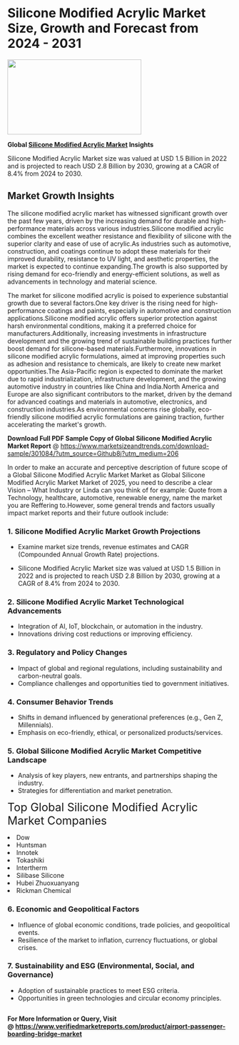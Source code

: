 <H1>Silicone Modified Acrylic Market Size, Growth and Forecast from 2024 - 2031</H1><img class="aligncenter size-medium wp-image-584254" src="https://thirdeyenews.in/wp-content/uploads/2024/09/Global-Market-Research-300x168.jpeg" alt="" width="300" height="168" /><p><strong>Global&nbsp;<a href="https://www.marketsizeandtrends.com/download-sample/301084/?utm_source=Github8j?utm_medium=206">Silicone Modified Acrylic Market</a> Insights</strong></p><p>Silicone Modified Acrylic Market size was valued at USD 1.5 Billion in 2022 and is projected to reach USD 2.8 Billion by 2030, growing at a CAGR of 8.4% from 2024 to 2030.</p><p><h2>Market Growth Insights</h2> <p>The silicone modified acrylic market has witnessed significant growth over the past few years, driven by the increasing demand for durable and high-performance materials across various industries.Silicone modified acrylic combines the excellent weather resistance and flexibility of silicone with the superior clarity and ease of use of acrylic.As industries such as automotive, construction, and coatings continue to adopt these materials for their improved durability, resistance to UV light, and aesthetic properties, the market is expected to continue expanding.The growth is also supported by rising demand for eco-friendly and energy-efficient solutions, as well as advancements in technology and material science.</p> <p>The market for silicone modified acrylic is poised to experience substantial growth due to several factors.One key driver is the rising need for high-performance coatings and paints, especially in automotive and construction applications.Silicone modified acrylic offers superior protection against harsh environmental conditions, making it a preferred choice for manufacturers.Additionally, increasing investments in infrastructure development and the growing trend of sustainable building practices further boost demand for silicone-based materials.Furthermore, innovations in silicone modified acrylic formulations, aimed at improving properties such as adhesion and resistance to chemicals, are likely to create new market opportunities.The Asia-Pacific region is expected to dominate the market due to rapid industrialization, infrastructure development, and the growing automotive industry in countries like China and India.North America and Europe are also significant contributors to the market, driven by the demand for advanced coatings and materials in automotive, electronics, and construction industries.As environmental concerns rise globally, eco-friendly silicone modified acrylic formulations are gaining traction, further accelerating the market's growth.</p> <p><span class=""><strong>Download Full PDF Sample Copy of Global Silicone Modified Acrylic Market Report</strong> @ <a href="https://www.marketsizeandtrends.com/download-sample/301084/?utm_source=Github8j?utm_medium=206" target="_blank">https://www.marketsizeandtrends.com/download-sample/301084/?utm_source=Github8j?utm_medium=206</a></span></p><p>In order to make an accurate and perceptive description of future scope of a Global&nbsp;Silicone Modified Acrylic Market Market as Global&nbsp;Silicone Modified Acrylic Market Market of 2025, you need to describe a clear Vision &ndash; What Industry or Linda can you think of for example: Quote from a Technology, healthcare, automotive, renewable energy, name the market you are Reffering to.However, some general trends and factors usually impact market reports and their future outlook include:</p><h3>1.&nbsp;<strong>Silicone Modified Acrylic Market Growth Projections</strong></h3><ul><li>Examine market size trends, revenue estimates and CAGR (Compounded Annual Growth Rate) projections.</li><li><p>Silicone Modified Acrylic Market size was valued at USD 1.5 Billion in 2022 and is projected to reach USD 2.8 Billion by 2030, growing at a CAGR of 8.4% from 2024 to 2030.</p></li></ul><h3>2.&nbsp;<strong>Silicone Modified Acrylic Market Technological Advancements</strong></h3><ul><li>Integration of AI, IoT, blockchain, or automation in the industry.</li><li>Innovations driving cost reductions or improving efficiency.</li></ul><h3>3.&nbsp;<strong>Regulatory and Policy Changes</strong></h3><ul><li>Impact of global and regional regulations, including sustainability and carbon-neutral goals.</li><li>Compliance challenges and opportunities tied to government initiatives.</li></ul><h3>4.&nbsp;<strong>Consumer Behavior Trends</strong></h3><ul><li>Shifts in demand influenced by generational preferences (e.g., Gen Z, Millennials).</li><li>Emphasis on eco-friendly, ethical, or personalized products/services.</li></ul><h3>5.&nbsp;<strong>Global Silicone Modified Acrylic Market Competitive Landscape</strong></h3><ul><li>Analysis of key players, new entrants, and partnerships shaping the industry.</li><li>Strategies for differentiation and market penetration.</li></ul><p data-pm-slice="1 1 []"><span style="color: inherit; font-family: inherit; font-size: 25px;">Top Global Silicone Modified Acrylic Market Companies</span></p><div class="" data-test-id=""><p><li>Dow</li><li> Huntsman</li><li> Innotek</li><li> Tokashiki</li><li> Intertherm</li><li> Silibase Silicone</li><li> Hubei Zhuoxuanyang</li><li> Rickman Chemical</li></p></div><h3>6.&nbsp;<strong>Economic and Geopolitical Factors</strong></h3><ul><li>Influence of global economic conditions, trade policies, and geopolitical events.</li><li>Resilience of the market to inflation, currency fluctuations, or global crises.</li></ul><h3>7.&nbsp;<strong>Sustainability and ESG (Environmental, Social, and Governance)</strong></h3><ul><li>Adoption of sustainable practices to meet ESG criteria.</li><li>Opportunities in green technologies and circular economy principles.</li></ul><h2><strong style="font-size: 14px;">For More Information or Query, Visit @&nbsp;</strong><a style="background-color: #ffffff; font-size: 14px;" href="https://www.marketsizeandtrends.com/report/silicone-modified-acrylic-market/" target="_blank">https://www.verifiedmarketreports.com/product/airport-passenger-boarding-bridge-market</a></h2>